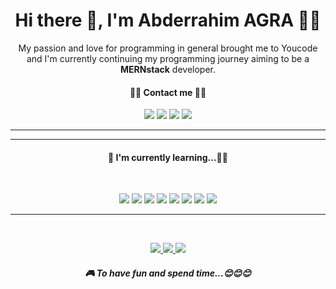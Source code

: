 <center align='center'>
<h1 align='center'> Hi there 👋, I'm Abderrahim AGRA 👨‍💻</h1>


<p align='center'>
  <p align="center">My passion and love for programming in general brought me to Youcode<br> and I'm currently continuing my programming journey aiming to be a  <strong>MERNstack</strong> developer.</p>

  <h4 align='center'>📇📇 Contact me 📇📇</h4>
</p>
<p align="center">
    <a href="https://github.com/AbderrahimAgra"><img src="https://img.shields.io/badge/-Github-black?style=for-the-badge&logo=github"></a>
    <a href="https://www.linkedin.com/in/abderrahim-agra-650320199/"><img src="https://img.shields.io/badge/-linkedin-darkblue?style=for-the-badge&logo=linkedin"></a>
<!--     <a href="https://www.instagram.com/abderagra/?hl=fr"><img src="https://img.shields.io/badge/-instagram-red?style=for-the-badge&logo=instagram&logoColor=white"></a> -->
<!--     <a href="https://www.facebook.com/abderahim.agra"><img src="https://img.shields.io/badge/-facebook-blue?style=for-the-badge&logo=facebook&logoColor=white"></a> -->
    <a href="tel:+212678204618"><img src="https://img.shields.io/badge/+212603768705-black?style=for-the-badge&logo=whatsapp&logoColor=white"></a>
    <a href="mailto:abder.agra@gmail.com"><img src="https://img.shields.io/badge/abder.agra@gmail.com-darkred?style=for-the-badge&logo=gmail&logoColor=white"></a>
</p>
<hr>


<hr>

<h4 align='center'><b>🌱  I'm currently learning...👨‍🏫</b></h4><br>
<p align='center'>
  <img src ="https://img.shields.io/badge/MongoDB-%234ea94b.svg?style=for-the-badge&logo=mongodb&logoColor=white" />
  <img src="https://img.shields.io/badge/express.js-%23404d59.svg?style=for-the-badge&logo=express&logoColor=%2361DAFB">
  <img src="https://img.shields.io/badge/react-%2320232a.svg?style=for-the-badge&logo=react&logoColor=%2361DAFB">
  <img src="https://img.shields.io/badge/node.js-6DA55F?style=for-the-badge&logo=node.js&logoColor=white">
  <img src="https://img.shields.io/badge/JavaScript-F7DF1E?style=for-the-badge&logo=javascript&logoColor=black" />
  <img src="https://img.shields.io/badge/vite-%23646CFF.svg?style=for-the-badge&logo=vite&logoColor=white">
  
  <img src="https://img.shields.io/badge/php-1572B6?style=for-the-badge&logo=php&logoColor=white" />  
  <img src="https://img.shields.io/badge/mysql-3E6E93?style=for-the-badge&logo=mysql&logoColor=white" />
  
</p>
<hr>

<br>
<p align="center">
  <a href="https://www.spotify.com">
    <img src="https://img.shields.io/badge/spotify-%231ED760.svg?&style=for-the-badge&logo=spotify&logoColor=white" />
  </a>
  <a href="https://www.epicgames.com/site/en-US/home">
    <img src="https://img.shields.io/badge/epicgames-%23000000.svg?&style=for-the-badge&logo=epicgames&logoColor=white" />
  </a>
  <a href="https://www.riotgames.com/en">
    <img src="https://img.shields.io/badge/riotgames-darkred?&style=for-the-badge&logo=riotgames&logoColor=white" />
  </a>
  <h5 align="center">🎮 To have fun and spend time...😊😊😊</h5>
</p>

</center>
